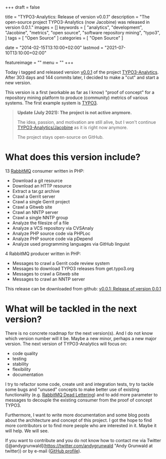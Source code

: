 +++
draft = false

title = "TYPO3-Analytics: Release of version v0.0.1"
description = "The open-source project TYPO3-Analytics (now Jacobine) was released in version 0.0.1."
images = []
keywords = [
    "analytics",
    "development",
    "Jacobine",
    "metrics",
    "open source",
    "software repository mining",
    "typo3",
]
tags = [
    "Open Source"
]
categories = [
    "Open Source"
]

date = "2014-02-15T13:10:00+02:00"
lastmod = "2021-07-10T13:10:00+02:00"

featureimage = ""
menu = ""
+++

Today i tagged and released version [v0.0.1](https://github.com/andygrunwald/Jacobine/releases/tag/v0.0.1 "v0.0.1 of Jacobine") of the project [TYPO3-Analytics](https://github.com/andygrunwald/Jacobine "Jacobine at GitHub").
After 303 days and 144 commits later, I decided to make a "cut" and start a new version.

This version is a first (workable as far as I know) "proof of concept" for a repository mining platform to produce (community) metrics of various systems.
The first example system is [TYPO3](https://typo3.org/ "TYPO3 Content Management System").

<!--more-->

> **Update (July 2021): The project is not active anymore.**
>
> The idea, passion, and motivation are still alive, but I won't continue [TYPO3-Analytics/Jacobine](https://github.com/andygrunwald/Jacobine/) as it is right now anymore.
>
> The project stays open-source on GitHub.

# What does this version include?

13 [RabbitMQ](https://www.rabbitmq.com/ "RabbitMQ Message Queue System") consumer written in PHP:

* Download a git resource
* Download an HTTP resource
* Extract a tar.gz archive
* Crawl a Gerrit server
* Crawl a single Gerrit project
* Crawl a Gitweb site
* Crawl an NNTP server
* Crawl a single NNTP group
* Analyze the filesize of a file
* Analyze a VCS repository via CVSAnaly
* Analyze PHP source code via PHPLoc
* Analyze PHP source code via pDepend
* Analyze used programming languages via GitHub linguist

4 RabbitMQ producer written in PHP:

* Messages to crawl a Gerrit code review system
* Messages to download TYPO3 releases from get.typo3.org
* Messages to crawl a Gitweb site
* Messages to crawl an NNTP server

This release can be downloaded from github: [v0.0.1: Release of version 0.0.1](https://github.com/andygrunwald/Jacobine/releases/tag/v0.0.1 "v0.0.1 of Jacobine")

# What will be tackled in the next version?

There is no concrete roadmap for the next version(s).
And I do not know which version number will it be.
Maybe a new minor, perhaps a new major version.
The next version of TYPO3-Analytics will focus on:

* code quality
* testing
* stability
* flexibility
* documentation

I try to refactor some code, create unit and integration tests, try to tackle some bugs and "unused" concepts to make better use of existing functionality (e.g. [RabbitMQ Dead Lettering](https://www.rabbitmq.com/dlx.html "RabbitMQ Dead Lettering")) and to add more parameter to messages to decouple the existing consumer from the proof of concept TYPO3.

Furthermore, I want to write more documentation and some blog posts about the architecture and concept of this project. I got the hope to find more contributors or to find more people who are interested in it. Maybe it will help. We will see.

If you want to contribute and you do not know how to contact me via Twitter ([@andygrunwald](https://twitter.com/andygrunwald "Andy Grunwald at twitter)) or by e-mail ([GitHub profile](https://github.com/andygrunwald "Andy Grunwald at GitHub")).